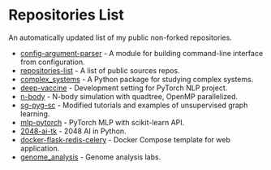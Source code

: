 # Repositories List
An automatically updated list of my public non-forked repositories.
- [config-argument-parser](https://github.com/yuanx749/config-argument-parser) - A module for building command-line interface from configuration.
- [repositories-list](https://github.com/yuanx749/repositories-list) - A list of public sources repos.
- [complex_systems](https://github.com/yuanx749/complex_systems) - A Python package for studying complex systems.
- [deep-vaccine](https://github.com/yuanx749/deep-vaccine) - Development setting for PyTorch NLP project.
- [n-body](https://github.com/yuanx749/n-body) - N-body simulation with quadtree, OpenMP parallelized.
- [sg-pyg-sc](https://github.com/yuanx749/sg-pyg-sc) - Modified tutorials and examples of unsupervised graph learning.
- [mlp-pytorch](https://github.com/yuanx749/mlp-pytorch) - PyTorch MLP with scikit-learn API.
- [2048-ai-tk](https://github.com/yuanx749/2048-ai-tk) - 2048 AI in Python.
- [docker-flask-redis-celery](https://github.com/yuanx749/docker-flask-redis-celery) - Docker Compose template for web application.
- [genome_analysis](https://github.com/yuanx749/genome_analysis) - Genome analysis labs.
